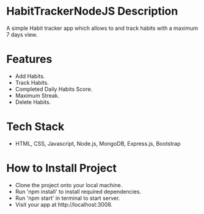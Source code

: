 # HabitTrackerNodeJS Description
A simple Habit tracker app which allows to and track habits with a maximum 7 days view.

# Features
- Add Habits.
- Track Habits.
- Completed Daily Habits Score.
- Maximum Streak.
- Delete Habits.

# Tech Stack
- HTML, CSS, Javascript, Node.js, MongoDB, Express.js, Bootstrap

# How to Install Project
- Clone the project onto your local machine.
- Run 'npm install' to install required dependencies.
- Run 'npm start' in terminal to start server.
- Visit your app at http://localhost:3008.

